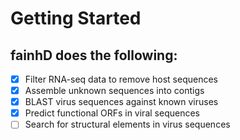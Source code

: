 # Getting Started

## fainhD does the following:

- [x] Filter RNA-seq data to remove host sequences
- [x] Assemble unknown sequences into contigs
- [x] BLAST virus sequences against known viruses
- [x] Predict functional ORFs in viral sequences
- [ ] Search for structural elements in virus sequences